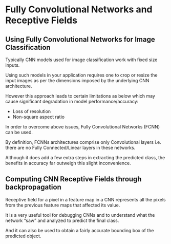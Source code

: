 # Fully Convolutional Networks and Receptive Fields

## Using Fully Convolutional Networks for Image Classification

Typically CNN models used for image classification work with fixed size inputs.

Using such models in your application requires one to crop or resize the input images as per the dimensions imposed by the underlying CNN architecture.

However this approach leads to certain limitations as below which may cause significant degradation in model performance/accuracy:
- Loss of resolution
- Non-square aspect ratio

In order to overcome above issues, Fully Convolutional Networks (FCNN) can be used.

By definition, FCNNs architectures comprise only Convolutional layers i.e. there are no Fully Connected/Linear layers in these networks.

Although it does add a few extra steps in extracting the predicted class, the benefits in accuracy far outweigh this slight inconvenience.

## Computing CNN Receptive Fields through backpropagation

Receptive field for a pixel in a feature map in a CNN represents all the pixels from the previous feature maps that affected its value.

It is a very useful tool for debugging CNNs and to understand what the network “saw” and analyzed to predict the final class.

And it can also be used to obtain a fairly accurate bounding box of the predicted object.

